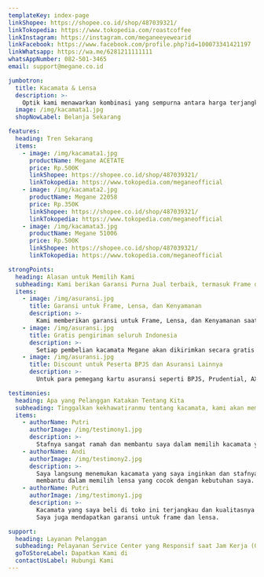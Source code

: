 ```yaml
---
templateKey: index-page
linkShopee: https://shopee.co.id/shop/487039321/
linkTokopedia: https://www.tokopedia.com/roastcoffee
linkInstagram: https://instagram.com/meganeeyewearid
linkFacebook: https://www.facebook.com/profile.php?id=100073341421197
linkWhatsapp: https://wa.me/6281211111111
whatsAppNumber: 082-501-3465
email: support@megane.co.id

jumbotron:
  title: Kacamata & Lensa
  description: >-
    Optik kami menawarkan kombinasi yang sempurna antara harga terjangkau dan kualitas tinggi, sehingga pelanggan dapat menikmati pakaian mata yang luar biasa tanpa harus memakai banyak uang.
  image: /img/kacamata1.jpg
  shopNowLabel: Belanja Sekarang

features:
  heading: Tren Sekarang 
  items:
    - image: /img/kacamata1.jpg
      productName: Megane ACETATE
      price: Rp.500K
      linkShopee: https://shopee.co.id/shop/487039321/
      linkTokopedia: https://www.tokopedia.com/meganeofficial
    - image: /img/kacamata2.jpg
      productName: Megane 22058
      price: Rp.350K
      linkShopee: https://shopee.co.id/shop/487039321/
      linkTokopedia: https://www.tokopedia.com/meganeofficial
    - image: /img/kacamata3.jpg
      productName: Megane 51006
      price: Rp.500K
      linkShopee: https://shopee.co.id/shop/487039321/
      linkTokopedia: https://www.tokopedia.com/meganeofficial

strongPoints:
  heading: Alasan untuk Memilih Kami
  subheading: Kami berikan Garansi Purna Jual terbaik, termasuk Frame dan lensa, serta kenyamanan saat dipakai.
  items:
    - image: /img/asuransi.jpg
      title: Garansi untuk Frame, Lensa, dan Kenyamanan
      description: >-
        Kami memberikan garansi untuk Frame, Lensa, dan Kenyamanan saat dipakai. Kerusakan apapun akan kami ganti dengan produk baru. Bahkan jika pelanggan hanya merasa tidak nyaman saat menggunakan produk kami, kami akan melayani dan memastikan kenyamanan mereka.
    - image: /img/asuransi.jpg
      title: Gratis pengiriman seluruh Indonesia
      description: >-
        Setiap pembelian kacamata Megane akan dikirimkan secara gratis ke seluruh wilayah Indonesia. Pembelian dapat dilakukan melalui beberapa marketplace terkemuka seperti Tokopedia, Shopee, Bukalapak, Lazada, dan Blibli. Gratis ongkir hanya berlaku untuk pembelian frame dan lensa.
    - image: /img/asuransi.jpg
      title: Discount untuk Peserta BPJS dan Asuransi Lainnya
      description: >-
        Untuk para pemegang kartu asuransi seperti BPJS, Prudential, AXA, Manulife, Panin, AIA, Sequis, Allianz, BCA, Astra, Zurich, Mega, Marine, BNI, Lippo, dll, kami memiliki kabar gembira untuk Anda! Anda dapat menikmati potongan harga hingga Rp 300.000 untuk setiap pembelian kacamata Megane, termasuk frame dan lensa.

testimonies:
  heading: Apa yang Pelanggan Katakan Tentang Kita
  subheading: Tinggalkan kekhawatiranmu tentang kacamata, kami akan membantu menemukan model yang sesuai dengan gaya dan kebutuhanmu.
  items:
    - authorName: Putri
      authorImage: /img/testimony1.jpg
      description: >-
        Stafnya sangat ramah dan membantu saya dalam memilih kacamata yang tepat.
    - authorName: Andi
      authorImage: /img/testimony2.jpg
      description: >-
        Saya langsung menemukan kacamata yang saya inginkan dan stafnya juga sangat
        membantu dalam memilih lensa yang cocok dengan kebutuhan saya.
    - authorName: Putri
      authorImage: /img/testimony1.jpg
      description: >-
        Kacamata yang saya beli di toko ini terjangkau dan kualitasnya sangat baik.
        Saya juga mendapatkan garansi untuk frame dan lensa.

support:
  heading: Layanan Pelanggan
  subheading: Pelayanan Service Center yang Responsif saat Jam Kerja (08.00 - 17.00)
  goToStoreLabel: Dapatkan Kami di
  contactUsLabel: Hubungi Kami
---
```

